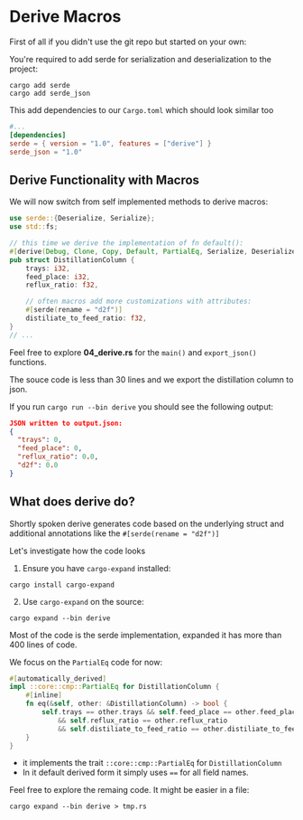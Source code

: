 # Derive Macros

First of all if you didn't use the git repo but started on your own:

You're required to add serde for serialization and deserialization to the project:

```shell
cargo add serde
cargo add serde_json
```

This add dependencies to our `Cargo.toml` which should look similar too

```toml
#...
[dependencies]
serde = { version = "1.0", features = ["derive"] }
serde_json = "1.0"
```

## Derive Functionality with Macros

We will now switch from self implemented methods to derive macros:

```rust
use serde::{Deserialize, Serialize};
use std::fs;

// this time we derive the implementation of fn default():
#[derive(Debug, Clone, Copy, Default, PartialEq, Serialize, Deserialize)]
pub struct DistillationColumn {
    trays: i32,
    feed_place: i32,
    reflux_ratio: f32,

    // often macros add more customizations with attributes:
    #[serde(rename = "d2f")]
    distiliate_to_feed_ratio: f32,
}
// ...
```

Feel free to explore **04_derive.rs** for the `main()` and `export_json()` functions. 

The souce code is less than 30 lines and we export the distillation column to json.

If you run `cargo run --bin derive` you should see the following output:

```json
JSON written to output.json:
{
  "trays": 0,
  "feed_place": 0,
  "reflux_ratio": 0.0,
  "d2f": 0.0
}
```

## What does derive do?

Shortly spoken derive generates code based on the underlying struct and additional annotations like the `#[serde(rename = "d2f")]`

Let's investigate how the code looks

1. Ensure you have `cargo-expand` installed:

```shell
cargo install cargo-expand
```

2. Use `cargo-expand` on the source:

```shell
cargo expand --bin derive
```

Most of the code is the serde implementation, expanded it has more than 400 lines of code.

We focus on the `PartialEq` code for now:

```rust
#[automatically_derived]
impl ::core::cmp::PartialEq for DistillationColumn {
    #[inline]
    fn eq(&self, other: &DistillationColumn) -> bool {
        self.trays == other.trays && self.feed_place == other.feed_place
            && self.reflux_ratio == other.reflux_ratio
            && self.distiliate_to_feed_ratio == other.distiliate_to_feed_ratio
    }
}
```

- it implements the trait `::core::cmp::PartialEq` for `DistillationColumn`
- In it default derived form it simply uses `==` for all field names.

Feel free to explore the remaing code. It might be easier in a file:

```shell
cargo expand --bin derive > tmp.rs
```
